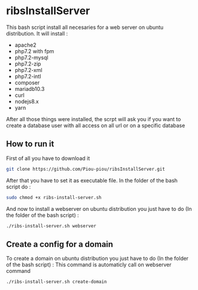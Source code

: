 # ribsInstallServer
This bash script install all necesaries for a web server on ubuntu distribution.
It will install : 
- apache2
- php7.2 with fpm
- php7.2-mysql
- php7.2-zip
- php7.2-xml
- php7.2-intl
- composer
- mariadb10.3
- curl
- nodejs8.x
- yarn

After all those things were installed, the scrpt will ask you if you want to create a
database user with all access on all url or on a specific database

## How to run it

First of all you have to download it

```bash
git clone https://github.com/Piou-piou/ribsInstallServer.git
```

After that you have to set it as executable file.
In the folder of the bash script do :

```bash
sudo chmod +x ribs-install-server.sh
```

And now to install a webserver on ubuntu distribution you just have to do (In the folder of the bash script) :

```bash
./ribs-install-server.sh webserver
```

## Create a config for a domain

To create a domain on ubuntu distribution you just have to do (In the folder of the bash script) :
This command is automaticly call on webserver command

```bash
./ribs-install-server.sh create-domain
```